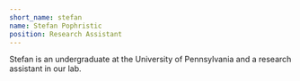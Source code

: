 ```yaml
---
short_name: stefan
name: Stefan Pophristic
position: Research Assistant
---
```


Stefan is an undergraduate at the University of Pennsylvania and a research assistant in our lab.
